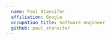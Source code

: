 ```yaml
---
  name: Paul Stansifer
  affiliation: Google
  occupation_title: Software engineer
  github: paul_stansifer
---
```

